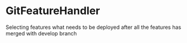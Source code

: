 # GitFeatureHandler
Selecting features what needs to be deployed after all the features has merged with develop branch
